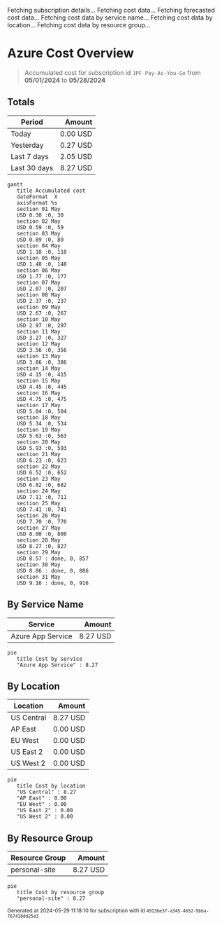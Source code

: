 Fetching subscription details...
Fetching cost data...
Fetching forecasted cost data...
Fetching cost data by service name...
Fetching cost data by location...
Fetching cost data by resource group...
# Azure Cost Overview

> Accumulated cost for subscription id `JPF Pay-As-You-Go` from **05/01/2024** to **05/28/2024**

## Totals

|Period|Amount|
|---|---:|
|Today|0.00 USD|
|Yesterday|0.27 USD|
|Last 7 days|2.05 USD|
|Last 30 days|8.27 USD|

```mermaid
gantt
   title Accumulated cost
   dateFormat  X
   axisFormat %s
   section 01 May
   USD 0.30 :0, 30
   section 02 May
   USD 0.59 :0, 59
   section 03 May
   USD 0.89 :0, 89
   section 04 May
   USD 1.18 :0, 118
   section 05 May
   USD 1.48 :0, 148
   section 06 May
   USD 1.77 :0, 177
   section 07 May
   USD 2.07 :0, 207
   section 08 May
   USD 2.37 :0, 237
   section 09 May
   USD 2.67 :0, 267
   section 10 May
   USD 2.97 :0, 297
   section 11 May
   USD 3.27 :0, 327
   section 12 May
   USD 3.56 :0, 356
   section 13 May
   USD 3.86 :0, 386
   section 14 May
   USD 4.15 :0, 415
   section 15 May
   USD 4.45 :0, 445
   section 16 May
   USD 4.75 :0, 475
   section 17 May
   USD 5.04 :0, 504
   section 18 May
   USD 5.34 :0, 534
   section 19 May
   USD 5.63 :0, 563
   section 20 May
   USD 5.93 :0, 593
   section 21 May
   USD 6.23 :0, 623
   section 22 May
   USD 6.52 :0, 652
   section 23 May
   USD 6.82 :0, 682
   section 24 May
   USD 7.11 :0, 711
   section 25 May
   USD 7.41 :0, 741
   section 26 May
   USD 7.70 :0, 770
   section 27 May
   USD 8.00 :0, 800
   section 28 May
   USD 8.27 :0, 827
   section 29 May
   USD 8.57 : done, 0, 857
   section 30 May
   USD 8.86 : done, 0, 886
   section 31 May
   USD 9.16 : done, 0, 916
```

## By Service Name

|Service|Amount|
|---|---:|
|Azure App Service|8.27 USD|

```mermaid
pie
   title Cost by service
   "Azure App Service" : 8.27
```

## By Location

|Location|Amount|
|---|---:|
|US Central|8.27 USD|
|AP East|0.00 USD|
|EU West|0.00 USD|
|US East 2|0.00 USD|
|US West 2|0.00 USD|

```mermaid
pie
   title Cost by location
   "US Central" : 8.27
   "AP East" : 0.00
   "EU West" : 0.00
   "US East 2" : 0.00
   "US West 2" : 0.00
```

## By Resource Group

|Resource Group|Amount|
|---|---:|
|personal-site|8.27 USD|

```mermaid
pie
   title Cost by resource group
   "personal-site" : 8.27
```

<sup>Generated at 2024-05-29 11:18:10 for subscription with id `4913be3f-a345-4652-9bba-767418dd25e3`</sup>
